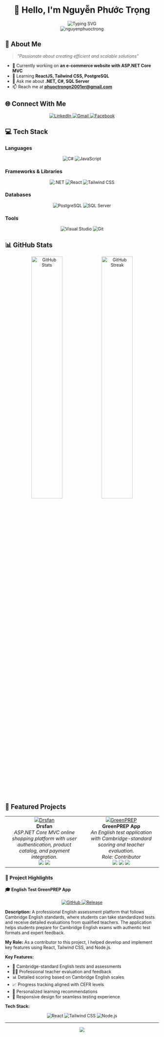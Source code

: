 # <div align="center">👋 Hello, I'm Nguyễn Phước Trọng</div>

<div align="center">
  <img src="https://readme-typing-svg.herokuapp.com?font=Fira+Code&pause=1000&color=2F80ED&center=true&vCenter=true&width=435&lines=A+.NET+Developer+from+Vietnam+%F0%9F%87%BB%F0%9F%87%B3;Always+learning+new+things" alt="Typing SVG" />
</div>

<div align="center">
  <img src="https://komarev.com/ghpvc/?username=nguyenphuoctrong&label=Profile%20views&color=0e75b6&style=flat" alt="nguyenphuoctrong" />
</div>

## 🚀 About Me

> *"Passionate about creating efficient and scalable solutions"*

- 🔭 Currently working on **an e-commerce website with ASP.NET Core MVC**
- 🌱 Learning **ReactJS, Tailwind CSS, PostgreSQL**
- 💬 Ask me about **.NET, C#, SQL Server**
- 📫 Reach me at **phuoctrongn2001er@gmail.com**

## 🌐 Connect With Me

<div align="center">
  <a href="https://www.linkedin.com/in/trongnp0706/" target="_blank">
    <img src="https://img.shields.io/badge/LinkedIn-0077B5?style=for-the-badge&logo=linkedin&logoColor=white" alt="LinkedIn"/>
  </a>
  <a href="mailto:phuoctrongn2001er@gmail.com">
    <img src="https://img.shields.io/badge/Gmail-D14836?style=for-the-badge&logo=gmail&logoColor=white" alt="Gmail"/>
  </a>
  <a href="https://www.facebook.com/phuoctrong0706/" target="_blank">
    <img src="https://img.shields.io/badge/Facebook-1877F2?style=for-the-badge&logo=facebook&logoColor=white" alt="Facebook"/>
  </a>
</div>

## 💻 Tech Stack

### Languages
<div align="center">
  <img src="https://img.shields.io/badge/c%23-%23239120.svg?style=for-the-badge&logo=c-sharp&logoColor=white" alt="C#"/>
  <img src="https://img.shields.io/badge/javascript-%23323330.svg?style=for-the-badge&logo=javascript&logoColor=%23F7DF1E" alt="JavaScript"/>
</div>

### Frameworks & Libraries
<div align="center">
  <img src="https://img.shields.io/badge/dotnet-%23512BD4.svg?style=for-the-badge&logo=dotnet&logoColor=white" alt=".NET"/>
  <img src="https://img.shields.io/badge/react-%2320232a.svg?style=for-the-badge&logo=react&logoColor=%2361DAFB" alt="React"/>
  <img src="https://img.shields.io/badge/tailwindcss-%2338B2AC.svg?style=for-the-badge&logo=tailwind-css&logoColor=white" alt="Tailwind CSS"/>
</div>

### Databases
<div align="center">
  <img src="https://img.shields.io/badge/postgresql-%23336791.svg?style=for-the-badge&logo=postgresql&logoColor=white" alt="PostgreSQL"/>
  <img src="https://img.shields.io/badge/Microsoft%20SQL%20Server-CC2927?style=for-the-badge&logo=microsoft%20sql%20server&logoColor=white" alt="SQL Server"/>
</div>

### Tools
<div align="center">
  <img src="https://img.shields.io/badge/Visual%20Studio-5C2D91.svg?style=for-the-badge&logo=visual-studio&logoColor=white" alt="Visual Studio"/>
  <img src="https://img.shields.io/badge/git-%23F05033.svg?style=for-the-badge&logo=git&logoColor=white" alt="Git"/>
</div>

## 📊 GitHub Stats

<div align="center">
  <img src="https://github-readme-stats.vercel.app/api?username=nguyenphuoctrong&show_icons=true&theme=github_dark" width="45%" alt="GitHub Stats"/>
  <img src="https://github-readme-streak-stats.herokuapp.com/?user=nguyenphuoctrong&theme=github-dark-blue" width="45%" alt="GitHub Streak"/>
</div>

## 🎯 Featured Projects

<div align="center">

  <!-- Drsfan Project Card -->
  <table>
    <tr>
      <td align="center" width="400px">
        <a href="https://github.com/trongnp0706/Drsfan">
          <img src="https://img.shields.io/badge/Drsfan-ASP.NET%20MVC-512BD4?style=for-the-badge&logo=dotnet&logoColor=white" alt="Drsfan"/>
        </a>
        <br/>
        <b>Drsfan</b>
        <br/>
        <i>ASP.NET Core MVC online shopping platform with user authentication, product catalog, and payment integration.</i>
        <br/>
        <img src="https://img.shields.io/badge/C%23-239120?style=flat-square&logo=c-sharp&logoColor=white"/>
        <img src="https://img.shields.io/badge/.NET-512BD4?style=flat-square&logo=dotnet&logoColor=white"/>
      </td>
      <td align="center" width="400px">
        <a href="https://github.com/greenPrep-organization/greenPREP-admin-teacher">
          <img src="https://img.shields.io/badge/GreenPREP-English%20Test%20App-2ea44f?style=for-the-badge&logo=github" alt="GreenPREP"/>
        </a>
        <br/>
        <b>GreenPREP App</b>
        <br/>
        <i>An English test application with Cambridge-standard scoring and teacher evaluation.<br/>Role: Contributor</i>
        <br/>
        <img src="https://img.shields.io/badge/React-20232A?style=flat-square&logo=react&logoColor=61DAFB"/>
        <img src="https://img.shields.io/badge/Tailwind_CSS-38B2AC?style=flat-square&logo=tailwind-css&logoColor=white"/>
        <img src="https://img.shields.io/badge/Node.js-339933?style=flat-square&logo=nodedotjs&logoColor=white"/>
      </td>
    </tr>
  </table>

</div>

### 🌟 Project Highlights

#### 🎓 English Test GreenPREP App
<div align="center">
  <a href="https://github.com/greenPrep-organization" target="_blank">
    <img src="https://img.shields.io/badge/GitHub-100000?style=for-the-badge&logo=github&logoColor=white" alt="GitHub"/>
  </a>
  <a href="https://greenprep-vznp.onrender.com" target="_blank">
    <img src="https://img.shields.io/badge/Release-2ea44f?style=for-the-badge" alt="Release"/>
  </a>
</div>

**Description:** A professional English assessment platform that follows Cambridge English standards, where students can take standardized tests and receive detailed evaluations from qualified teachers. The application helps students prepare for Cambridge English exams with authentic test formats and expert feedback.

**My Role:** As a contributor to this project, I helped develop and implement key features using React, Tailwind CSS, and Node.js.

**Key Features:**
- 📝 Cambridge-standard English tests and assessments
- 👨‍🏫 Professional teacher evaluation and feedback
- 📊 Detailed scoring based on Cambridge English scales
- 📈 Progress tracking aligned with CEFR levels
- 🎯 Personalized learning recommendations
- 📱 Responsive design for seamless testing experience

**Tech Stack:**
<div align="center">
  <img src="https://img.shields.io/badge/React-20232A?style=for-the-badge&logo=react&logoColor=61DAFB" alt="React"/>
  <img src="https://img.shields.io/badge/Tailwind_CSS-38B2AC?style=for-the-badge&logo=tailwind-css&logoColor=white" alt="Tailwind CSS"/>
  <img src="https://img.shields.io/badge/Node.js-339933?style=for-the-badge&logo=nodedotjs&logoColor=white" alt="Node.js"/>
</div>

---

<div align="center">
  <img src="https://capsule-render.vercel.app/api?type=waving&color=gradient&height=100&section=footer"/>
</div>
